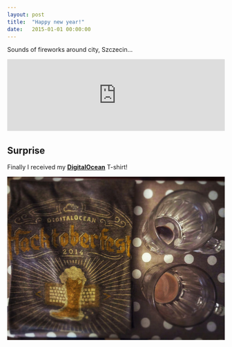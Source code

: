 ```yaml
---
layout: post
title:  "Happy new year!"
date:   2015-01-01 00:00:00
---
```


Sounds of fireworks around city, Szczecin...

<iframe width="100%" height="166" scrolling="no" frameborder="no" src="https://w.soundcloud.com/player/?url=https%3A//api.soundcloud.com/tracks/183947218%3Fsecret_token%3Ds-1VEW0&amp;color=ff5500&amp;auto_play=false&amp;hide_related=false&amp;show_comments=true&amp;show_user=true&amp;show_reposts=false"></iframe>

## Surprise

Finally I received my [__DigitalOcean__](https://www.digitalocean.com/) T-shirt!

![Party](/assets/images/prints/16602078349_5f4832c285_z.jpg)
